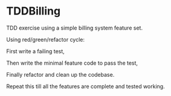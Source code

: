 # TDDBilling
TDD exercise using a simple billing system feature set.

Using red/green/refactor cycle:

First write a failing test,

Then write the minimal feature code to pass the test, 

Finally refactor and clean up the codebase.

Repeat this till all the features are complete and tested working.
